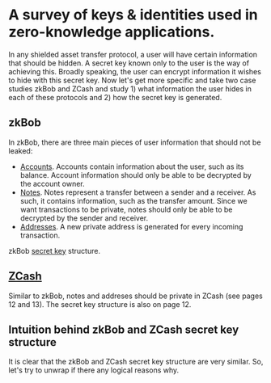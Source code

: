# A survey of keys & identities used in zero-knowledge applications.

In any shielded asset transfer protocol, a user will have certain information that should be hidden. A secret key known only to the user is the way of achieving this. Broadly speaking, the user can encrypt information it wishes to hide with this secret key. Now let's get more specific and take two case studies zkBob and ZCash and study 1) what information the user hides in each of these protocols and 2) how the secret key is generated.

## zkBob
In zkBob, there are three main pieces of user information that should not be leaked:
- [Accounts](https://docs.zkbob.com/implementation/account-and-notes/accounts). Accounts contain information about the user, such as its balance. Account information should only be able to be decrypted by the account owner.
- [Notes](https://docs.zkbob.com/implementation/account-and-notes/notes). Notes represent a transfer between a sender and a receiver. As such, it contains information, such as the transfer amount. Since we want transactions to be private, notes should only be able to be decrypted by the sender and receiver.
- [Addresses](https://docs.zkbob.com/implementation/zkbob-keys/address-derivation). A new private address is generated for every incoming transaction. 

zkBob [secret key](https://docs.zkbob.com/implementation/zkbob-keys) structure.

## [ZCash](https://zips.z.cash/protocol/protocol.pdf)
Similar to zkBob, notes and addreses should be private in ZCash (see pages 12 and 13). The secret key structure is also on page 12.

## Intuition behind zkBob and ZCash secret key structure
It is clear that the zkBob and ZCash secret key structure are very similar. So, let's try to unwrap if there any logical reasons why.
